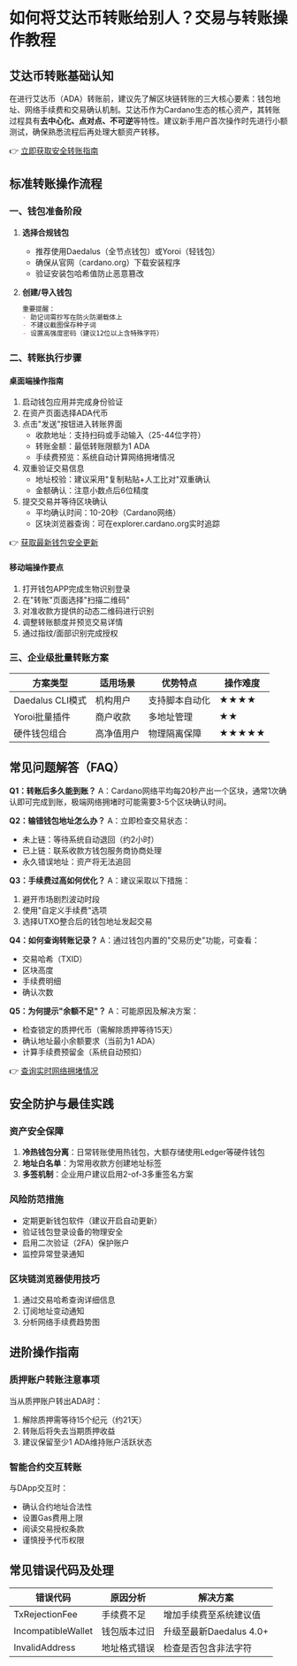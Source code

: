 # 如何将艾达币转账给别人？交易与转账操作教程

## 艾达币转账基础认知
在进行艾达币（ADA）转账前，建议先了解区块链转账的三大核心要素：钱包地址、网络手续费和交易确认机制。艾达币作为Cardano生态的核心资产，其转账过程具有**去中心化、点对点、不可逆**等特性。建议新手用户首次操作时先进行小额测试，确保熟悉流程后再处理大额资产转移。

👉 [立即获取安全转账指南](https://bit.ly/okx_welcome)

## 标准转账操作流程

### 一、钱包准备阶段
1. **选择合规钱包**
   - 推荐使用Daedalus（全节点钱包）或Yoroi（轻钱包）
   - 确保从官网（cardano.org）下载安装程序
   - 验证安装包哈希值防止恶意篡改

2. **创建/导入钱包**
   ```markdown
   重要提醒：
   - 助记词需抄写在防火防潮载体上
   - 不建议截图保存种子词
   - 设置高强度密码（建议12位以上含特殊字符）
   ```

### 二、转账执行步骤
#### 桌面端操作指南
1. 启动钱包应用并完成身份验证
2. 在资产页面选择ADA代币
3. 点击"发送"按钮进入转账界面
   - 收款地址：支持扫码或手动输入（25-44位字符）
   - 转账金额：最低转账限额为1 ADA
   - 手续费预览：系统自动计算网络拥堵情况
4. 双重验证交易信息
   - 地址校验：建议采用"复制粘贴+人工比对"双重确认
   - 金额确认：注意小数点后6位精度
5. 提交交易并等待区块确认
   - 平均确认时间：10-20秒（Cardano网络）
   - 区块浏览器查询：可在explorer.cardano.org实时追踪

👉 [获取最新钱包安全更新](https://bit.ly/okx_welcome)

#### 移动端操作要点
1. 打开钱包APP完成生物识别登录
2. 在"转账"页面选择"扫描二维码"
3. 对准收款方提供的动态二维码进行识别
4. 调整转账额度并预览交易详情
5. 通过指纹/面部识别完成授权

### 三、企业级批量转账方案
| 方案类型 | 适用场景 | 优势特点 | 操作难度 |
|---------|---------|---------|---------|
| Daedalus CLI模式 | 机构用户 | 支持脚本自动化 | ★★★★ |
| Yoroi批量插件 | 商户收款 | 多地址管理 | ★★ |
| 硬件钱包组合 | 高净值用户 | 物理隔离保障 | ★★★★★ |

## 常见问题解答（FAQ）

**Q1：转账后多久能到账？**
A：Cardano网络平均每20秒产出一个区块，通常1次确认即可完成到账，极端网络拥堵时可能需要3-5个区块确认时间。

**Q2：输错钱包地址怎么办？**
A：立即检查交易状态：
- 未上链：等待系统自动退回（约2小时）
- 已上链：联系收款方钱包服务商协商处理
- 永久错误地址：资产将无法追回

**Q3：手续费过高如何优化？**
A：建议采取以下措施：
1. 避开市场剧烈波动时段
2. 使用"自定义手续费"选项
3. 选择UTXO整合后的钱包地址发起交易

**Q4：如何查询转账记录？**
A：通过钱包内置的"交易历史"功能，可查看：
- 交易哈希（TXID）
- 区块高度
- 手续费明细
- 确认次数

**Q5：为何提示"余额不足"？**
A：可能原因及解决方案：
- 检查锁定的质押代币（需解除质押等待15天）
- 确认地址最小余额要求（当前为1 ADA）
- 计算手续费预留金（系统自动预扣）

👉 [查询实时网络拥堵情况](https://bit.ly/okx_welcome)

## 安全防护与最佳实践

### 资产安全保障
1. **冷热钱包分离**：日常转账使用热钱包，大额存储使用Ledger等硬件钱包
2. **地址白名单**：为常用收款方创建地址标签
3. **多签机制**：企业用户建议启用2-of-3多重签名方案

### 风险防范措施
- 定期更新钱包软件（建议开启自动更新）
- 验证钱包登录设备的物理安全
- 启用二次验证（2FA）保护账户
- 监控异常登录通知

### 区块链浏览器使用技巧
1. 通过交易哈希查询详细信息
2. 订阅地址变动通知
3. 分析网络手续费趋势图

## 进阶操作指南

### 质押账户转账注意事项
当从质押账户转出ADA时：
1. 解除质押需等待15个纪元（约21天）
2. 转账后将失去当期质押收益
3. 建议保留至少1 ADA维持账户活跃状态

### 智能合约交互转账
与DApp交互时：
- 确认合约地址合法性
- 设置Gas费用上限
- 阅读交易授权条款
- 谨慎授予代币权限

## 常见错误代码及处理

| 错误代码 | 原因分析 | 解决方案 |
|---------|---------|---------|
| TxRejectionFee | 手续费不足 | 增加手续费至系统建议值 |
| IncompatibleWallet | 钱包版本过旧 | 升级至最新Daedalus 4.0+ |
| InvalidAddress | 地址格式错误 | 检查是否包含非法字符 |